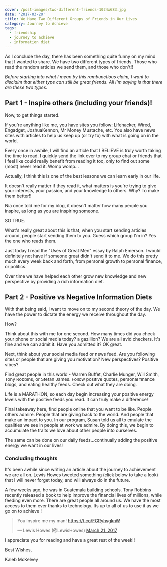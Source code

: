 ```yaml
---
cover: /post-images/two-different-friends-1024x683.jpg
date: '2017-03-20'
title: We Have Two Different Groups of Friends in Our Lives
category: Journey to Achieve
tags:
  - friendship
  - journey to achieve
  - information diet
---
```

As I conclude the day, there has been something quite funny on my mind that I wanted to share. We have two different types of friends. Those who read the random articles we send them, and those who don't!!


_Before starting into what I mean by this rambunctious claim, I want to disclaim that either type can still be great friends. All I'm saying is that there are these two types._


## Part 1 - Inspire others (including your friends)!

Now, to get things started.

If you're anything like me, you have sites you follow: Lifehacker, Wired, Engadget, JoshuaKennon, Mr Money Mustache, etc. You also have news sites with articles to help us keep up (or try to) with what is going on in the world.

Every once in awhile, I will find an article that I BELIEVE is truly worth taking the time to read. I quickly send the link over to my group chat or friends that I feel like could really benefit from reading it too, only to find out some (most) never read it.  Womp womp...

Actually, I think this is one of the best lessons we can learn early in our life.

It doesn't really matter if they read it, what matters is you're trying to give your interests, your passion, and your knowledge to others. Why? To make them better!!

Nia once told me for my blog, it doesn't matter how many people you inspire, as long as you are inspiring someone.

SO TRUE.

What's really great about this is that, when you start sending articles around, people start sending them to you. Guess which group I'm in? Yes the one who reads them.

Just today I read the "Uses of Great Men" essay by Ralph Emerson. I would definitely not have if someone great didn't send it to me. We do this pretty much every week back and forth, from personal growth to personal finance, or politics.

Over time we have helped each other grow new knowledge and new perspective by providing a rich information diet.

## Part 2 - Positive vs Negative Information Diets

With that being said, I want to move on to my second theory of the day. We have the power to dictate the energy we receive throughout the day.

How?

Think about this with me for one second. How many times did you check your phone or social media today? a gazillion? We are all avid checkers. It's fine and we can admit it. Have you admitted it? OK great.

Next, think about your social media feed or news feed. Are you following sites or people that are giving you motivation? New perspectives? Positive vibes?

Find great people in this world - Warren Buffet, Charlie Munger, Will Smith, Tony Robbins, or Stefan James. Follow positive quotes, personal finance blogs, and eating healthy feeds. Check out what they are doing.

Life is a MARATHON, so each day begin increasing your positive energy levels with the positive feeds you read. It can truly make a difference!

Final takeaway here, find people online that you want to be like. People others admire. People that are giving back to the world. And people that make an impact to you. In our program, Susan told us all to emulate the qualities we see in people at work we admire. By doing this, we begin to accumulate the traits we love about other people into ourselves.

The same can be done on our daily feeds...continually adding the positive energy we want in our lives!

### Concluding thoughts

It's been awhile since writing an article about the journey to achievement we are all on. Lewis Howes tweeted something (click below to take a look) that I will never forget today, and will always do in the future.

A few weeks ago, he was in Guatemala building schools. Tony Robbins recently released a book to help improve the financial lives of millions, while feeding even more. There are great people all around us. We have the most access to them ever thanks to technology. Its up to all of us to use it as we go on to achieve !

> You inspire me my man! <https://t.co/FGRyhvgknW>
>
> — Lewis Howes (@LewisHowes) [March 21, 2017](https://twitter.com/LewisHowes/status/844008784741588992)

I appreciate you for reading and have a great rest of the week!!

Best Wishes,

Kaleb McKelvey
